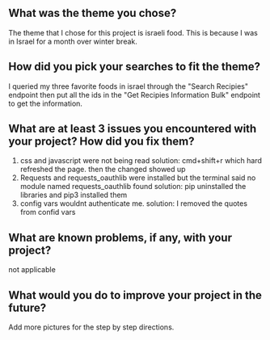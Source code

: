 ## What was the theme you chose?
The theme that I chose for this project is israeli food. This is because I was in 
Israel for a month over winter break.

## How did you pick your searches to fit the theme?
I queried my three favorite foods in israel through the "Search Recipies" endpoint then put all the 
ids in the "Get Recipies Information Bulk" endpoint to get the information. 

## What are at least 3 issues you encountered with your project? How did you fix them?
1. css and javascript were not being read
  solution: cmd+shift+r which hard refreshed the page. then the changed showed up
2. Requests and requests_oauthlib were installed but the terminal said no module named requests_oauthlib found
  solution: pip uninstalled the libraries and pip3 installed them
3. config vars wouldnt authenticate me.
  solution: I removed the quotes from confid vars

## What are known problems, if any, with your project?
not applicable

## What would you do to improve your project in the future?
Add more pictures for the step by step directions.
